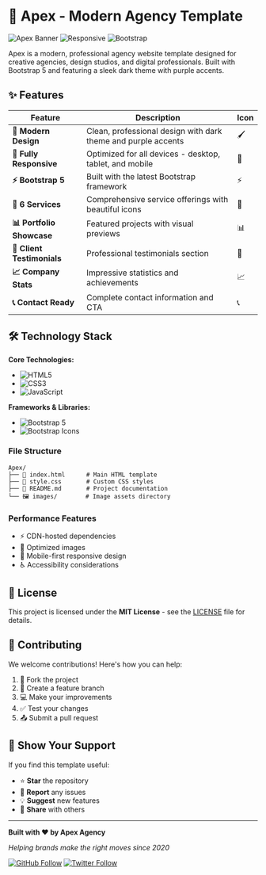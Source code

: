 # 🚀 Apex - Modern Agency Template

![Apex Banner](https://img.shields.io/badge/Apex-Agency%20Template-7000ff?style=for-the-badge&logo=rocket&logoColor=white)
![Responsive](https://img.shields.io/badge/Responsive-Yes-111111?style=for-the-badge)
![Bootstrap](https://img.shields.io/badge/Bootstrap-5.3.0-7952B3?style=for-the-badge&logo=bootstrap&logoColor=white)

Apex is a modern, professional agency website template designed for creative agencies, design studios, and digital professionals. Built with Bootstrap 5 and featuring a sleek dark theme with purple accents.

## ✨ Features

| Feature | Description | Icon |
|---------|-------------|------|
| **🎨 Modern Design** | Clean, professional design with dark theme and purple accents | 🖌️ |
| **📱 Fully Responsive** | Optimized for all devices - desktop, tablet, and mobile | 📱 |
| **⚡ Bootstrap 5** | Built with the latest Bootstrap framework | ⚡ |
| **🎯 6 Services** | Comprehensive service offerings with beautiful icons | 🎯 |
| **📊 Portfolio Showcase** | Featured projects with visual previews | 📊 |
| **🌟 Client Testimonials** | Professional testimonials section | 🌟 |
| **📈 Company Stats** | Impressive statistics and achievements | 📈 |
| **📞 Contact Ready** | Complete contact information and CTA | 📞 |

## 🛠️ Technology Stack

**Core Technologies:**
- ![HTML5](https://img.shields.io/badge/HTML5-E34F26?style=flat&logo=html5&logoColor=white)
- ![CSS3](https://img.shields.io/badge/CSS3-1572B6?style=flat&logo=css3&logoColor=white)
- ![JavaScript](https://img.shields.io/badge/JavaScript-F7DF1E?style=flat&logo=javascript&logoColor=black)

**Frameworks & Libraries:**
- ![Bootstrap 5](https://img.shields.io/badge/Bootstrap-5.3.0-7952B3?style=flat&logo=bootstrap&logoColor=white)
- ![Bootstrap Icons](https://img.shields.io/badge/Bootstrap_Icons-1.10.5-7952B3?style=flat&logo=bootstrap&logoColor=white)


### File Structure
```
Apex/
├── 📄 index.html      # Main HTML template
├── 🎨 style.css       # Custom CSS styles
├── 📖 README.md       # Project documentation
└── 🖼️ images/        # Image assets directory
```

### Performance Features
- ⚡ CDN-hosted dependencies
- 🎯 Optimized images
- 📱 Mobile-first responsive design
- ♿ Accessibility considerations


## 📝 License

This project is licensed under the **MIT License** - see the [LICENSE](LICENSE) file for details.

## 🤝 Contributing

We welcome contributions! Here's how you can help:

1. 🍴 Fork the project
2. 🌿 Create a feature branch
3. 💻 Make your improvements
4. ✅ Test your changes
5. 📤 Submit a pull request


## 🌟 Show Your Support

If you find this template useful:

- ⭐ **Star** the repository
- 🐛 **Report** any issues
- 💡 **Suggest** new features
- 📢 **Share** with others

---

**Built with ❤️ by Apex Agency**

*Helping brands make the right moves since 2020*

[![GitHub Follow](https://img.shields.io/github/followers/axadishaq?style=social)](https://github.com/axadishaq)
[![Twitter Follow](https://img.shields.io/twitter/follow/apexagency?style=social)](https://twitter.com/apexagency)


